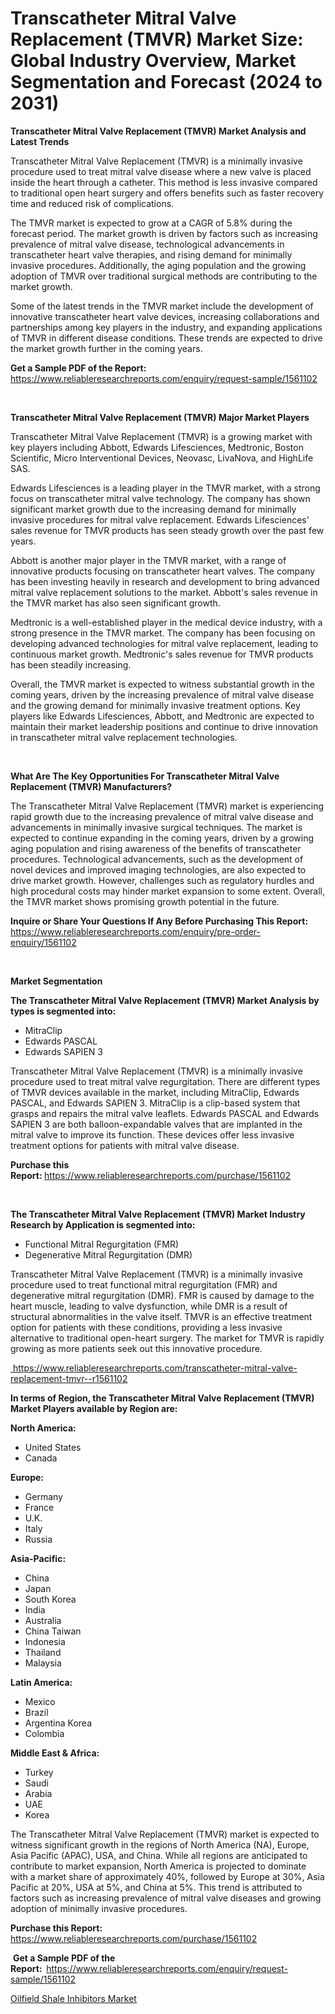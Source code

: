 <p><h1>Transcatheter Mitral Valve Replacement (TMVR) Market Size: Global Industry Overview, Market Segmentation and Forecast (2024 to 2031)</h1></p><p><strong>Transcatheter Mitral Valve Replacement (TMVR) Market Analysis and Latest Trends</strong></p>
<p><p>Transcatheter Mitral Valve Replacement (TMVR) is a minimally invasive procedure used to treat mitral valve disease where a new valve is placed inside the heart through a catheter. This method is less invasive compared to traditional open heart surgery and offers benefits such as faster recovery time and reduced risk of complications.</p><p>The TMVR market is expected to grow at a CAGR of 5.8% during the forecast period. The market growth is driven by factors such as increasing prevalence of mitral valve disease, technological advancements in transcatheter heart valve therapies, and rising demand for minimally invasive procedures. Additionally, the aging population and the growing adoption of TMVR over traditional surgical methods are contributing to the market growth.</p><p>Some of the latest trends in the TMVR market include the development of innovative transcatheter heart valve devices, increasing collaborations and partnerships among key players in the industry, and expanding applications of TMVR in different disease conditions. These trends are expected to drive the market growth further in the coming years.</p></p>
<p><strong>Get a Sample PDF of the Report:&nbsp;</strong> <a href="https://www.reliableresearchreports.com/enquiry/request-sample/1561102">https://www.reliableresearchreports.com/enquiry/request-sample/1561102</a></p>
<p>&nbsp;</p>
<p><strong>Transcatheter Mitral Valve Replacement (TMVR) Major Market Players</strong></p>
<p><p>Transcatheter Mitral Valve Replacement (TMVR) is a growing market with key players including Abbott, Edwards Lifesciences, Medtronic, Boston Scientific, Micro Interventional Devices, Neovasc, LivaNova, and HighLife SAS.</p><p>Edwards Lifesciences is a leading player in the TMVR market, with a strong focus on transcatheter mitral valve technology. The company has shown significant market growth due to the increasing demand for minimally invasive procedures for mitral valve replacement. Edwards Lifesciences' sales revenue for TMVR products has seen steady growth over the past few years.</p><p>Abbott is another major player in the TMVR market, with a range of innovative products focusing on transcatheter heart valves. The company has been investing heavily in research and development to bring advanced mitral valve replacement solutions to the market. Abbott's sales revenue in the TMVR market has also seen significant growth.</p><p>Medtronic is a well-established player in the medical device industry, with a strong presence in the TMVR market. The company has been focusing on developing advanced technologies for mitral valve replacement, leading to continuous market growth. Medtronic's sales revenue for TMVR products has been steadily increasing.</p><p>Overall, the TMVR market is expected to witness substantial growth in the coming years, driven by the increasing prevalence of mitral valve disease and the growing demand for minimally invasive treatment options. Key players like Edwards Lifesciences, Abbott, and Medtronic are expected to maintain their market leadership positions and continue to drive innovation in transcatheter mitral valve replacement technologies.</p></p>
<p>&nbsp;</p>
<p><strong>What Are The Key Opportunities For Transcatheter Mitral Valve Replacement (TMVR) Manufacturers?</strong></p>
<p><p>The Transcatheter Mitral Valve Replacement (TMVR) market is experiencing rapid growth due to the increasing prevalence of mitral valve disease and advancements in minimally invasive surgical techniques. The market is expected to continue expanding in the coming years, driven by a growing aging population and rising awareness of the benefits of transcatheter procedures. Technological advancements, such as the development of novel devices and improved imaging technologies, are also expected to drive market growth. However, challenges such as regulatory hurdles and high procedural costs may hinder market expansion to some extent. Overall, the TMVR market shows promising growth potential in the future.</p></p>
<p><strong>Inquire or Share Your Questions If Any Before Purchasing This Report:</strong> <a href="https://www.reliableresearchreports.com/enquiry/pre-order-enquiry/1561102">https://www.reliableresearchreports.com/enquiry/pre-order-enquiry/1561102</a></p>
<p>&nbsp;</p>
<p><strong>Market Segmentation</strong></p>
<p><strong>The Transcatheter Mitral Valve Replacement (TMVR) Market Analysis by types is segmented into:</strong></p>
<p><ul><li>MitraClip</li><li>Edwards PASCAL</li><li>Edwards SAPIEN 3</li></ul></p>
<p><p>Transcatheter Mitral Valve Replacement (TMVR) is a minimally invasive procedure used to treat mitral valve regurgitation. There are different types of TMVR devices available in the market, including MitraClip, Edwards PASCAL, and Edwards SAPIEN 3. MitraClip is a clip-based system that grasps and repairs the mitral valve leaflets. Edwards PASCAL and Edwards SAPIEN 3 are both balloon-expandable valves that are implanted in the mitral valve to improve its function. These devices offer less invasive treatment options for patients with mitral valve disease.</p></p>
<p><strong>Purchase this Report:&nbsp;</strong><a href="https://www.reliableresearchreports.com/purchase/1561102">https://www.reliableresearchreports.com/purchase/1561102</a></p>
<p>&nbsp;</p>
<p><strong>The Transcatheter Mitral Valve Replacement (TMVR) Market Industry Research by Application is segmented into:</strong></p>
<p><ul><li>Functional Mitral Regurgitation (FMR)</li><li>Degenerative Mitral Regurgitation (DMR)</li></ul></p>
<p><p>Transcatheter Mitral Valve Replacement (TMVR) is a minimally invasive procedure used to treat functional mitral regurgitation (FMR) and degenerative mitral regurgitation (DMR). FMR is caused by damage to the heart muscle, leading to valve dysfunction, while DMR is a result of structural abnormalities in the valve itself. TMVR is an effective treatment option for patients with these conditions, providing a less invasive alternative to traditional open-heart surgery. The market for TMVR is rapidly growing as more patients seek out this innovative procedure.</p></p>
<p><a href="https://www.reliableresearchreports.com/transcatheter-mitral-valve-replacement-tmvr--r1561102">&nbsp;https://www.reliableresearchreports.com/transcatheter-mitral-valve-replacement-tmvr--r1561102</a></p>
<p><strong>In terms of Region, the Transcatheter Mitral Valve Replacement (TMVR) Market Players available by Region are:</strong></p>
<p>
    <p> <strong> North America: </strong>
        <ul>
            <li>United States</li>
            <li>Canada</li>
        </ul>
        </p> 
    <p> <strong> Europe: </strong>
        <ul>
            <li>Germany</li>
            <li>France</li>
            <li>U.K.</li>
            <li>Italy</li>
            <li>Russia</li>
        </ul>
        </p> 
    <p> <strong> Asia-Pacific: </strong>
        <ul>
            <li>China</li>
            <li>Japan</li>
            <li>South Korea</li>
            <li>India</li>
            <li>Australia</li>
            <li>China Taiwan</li>
            <li>Indonesia</li>
            <li>Thailand</li>
            <li>Malaysia</li>
        </ul>
        </p> 
    <p> <strong> Latin America: </strong>
        <ul>
            <li>Mexico</li>
            <li>Brazil</li>
            <li>Argentina Korea</li>
            <li>Colombia</li>
        </ul>
        </p> 
    <p> <strong> Middle East & Africa: </strong>
        <ul>
            <li>Turkey</li>
            <li>Saudi</li>
            <li>Arabia</li>
            <li>UAE</li>
            <li>Korea</li>
        </ul>
    </p>
    </p>
<p><p>The Transcatheter Mitral Valve Replacement (TMVR) market is expected to witness significant growth in the regions of North America (NA), Europe, Asia Pacific (APAC), USA, and China. While all regions are anticipated to contribute to market expansion, North America is projected to dominate with a market share of approximately 40%, followed by Europe at 30%, Asia Pacific at 20%, USA at 5%, and China at 5%. This trend is attributed to factors such as increasing prevalence of mitral valve diseases and growing adoption of minimally invasive procedures.</p></p>
<p><strong>Purchase this Report: </strong><a href="https://www.reliableresearchreports.com/purchase/1561102">https://www.reliableresearchreports.com/purchase/1561102</a></p>
<p>&nbsp;<strong>Get a Sample PDF of the Report:&nbsp;&nbsp;</strong><a href="https://www.reliableresearchreports.com/enquiry/request-sample/1561102">https://www.reliableresearchreports.com/enquiry/request-sample/1561102</a></p>
<p><strong></strong></p>
<p><p><a href="https://cautious-neon-760.notion.site/Oilfield-Shale-Inhibitors-Market-Size-Market-Outlook-and-Market-Forecast-2024-to-2031-0bbf2ec7191740eca02f71af18d3fdc0">Oilfield Shale Inhibitors Market</a></p></p>